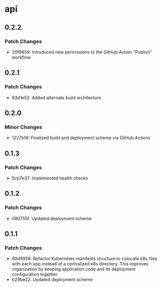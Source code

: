 # api

## 0.2.2

### Patch Changes

- 20f9859: Introduced new permissions to the GitHub Action "Publish" workflow

## 0.2.1

### Patch Changes

- 83d1e52: Added alternate build architecture

## 0.2.0

### Minor Changes

- 1227b19: Finalized build and deployment scheme via GitHub Actions

## 0.1.3

### Patch Changes

- 5cb7e37: Implemented health checks

## 0.1.2

### Patch Changes

- 080755f: Updated deployment scheme

## 0.1.1

### Patch Changes

- 99d9958: Refactor Kubernetes manifests structure to colocate k8s files with each app instead of a centralized k8s directory. This improves organization by keeping application code and its deployment configuration together.
- b29be22: Updated deployment scheme
